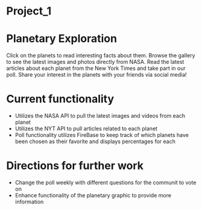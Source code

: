 # Project_1
Planetary Exploration
========================
Click on the planets to read interesting facts about them. Browse the gallery to see the latest images and photos directly from NASA. Read the latest articles about each planet from the New York Times and take part in our poll. Share your interest in the planets with your friends via social media!

Current functionality
===============================
- Utilizes the NASA API to pull the latest images and videos from each planet
- Utilizes the NYT API to pull articles related to each planet
- Poll functionality utilizes FireBase to keep track of which planets have been chosen as their favorite and displays percentages for each

Directions for further work
===============================
- Change the poll weekly with different questions for the communit to vote on
- Enhance functionality of the planetary graphic to provide more information